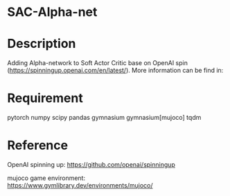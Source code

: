 # SAC-Alpha-net

# Description

Adding Alpha-network to Soft Actor Critic base on OpenAI spin (https://spinningup.openai.com/en/latest/). More information can be find in: 

# Requirement

pytorch
numpy
scipy
pandas
gymnasium
gymnasium[mujoco]
tqdm

# Reference

OpenAI spinning up: https://github.com/openai/spinningup

mujoco game environment: https://www.gymlibrary.dev/environments/mujoco/

